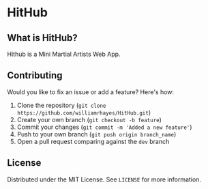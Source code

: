 # HitHub

## What is HitHub?

Hithub is a Mini Martial Artists Web App.

## Contributing

Would you like to fix an issue or add a feature? Here's how:

1. Clone the repository (`git clone https://github.com/williamrhayes/HitHub.git`)
2. Create your own branch (`git checkout -b feature`)
3. Commit your changes (`git commit -m 'Added a new feature'`)
4. Push to your own branch (`git push origin branch_name`)
5. Open a pull request comparing against the `dev` branch

## License

Distributed under the MIT License. See `LICENSE` for more information.
